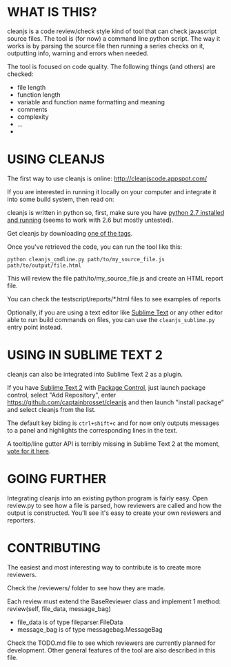 WHAT IS THIS?
============

cleanjs is a code review/check style kind of tool that can check javascript source files.
The tool is (for now) a command line python script.
The way it works is by parsing the source file then running a series checks on it, outputting info, warning and errors when needed.

The tool is focused on code quality. The following things (and others) are checked:

- file length
- function length
- variable and function name formatting and meaning
- comments
- complexity
- ...
- 

USING CLEANJS
=============

The first way to use cleanjs is online: http://cleanjscode.appspot.com/

If you are interested in running it locally on your computer and integrate it into some build system, then read on:

cleanjs is written in python so, first, make sure you have [python 2.7 installed and running](http://python.org/getit/) (seems to work with 2.6 but mostly untested).

Get cleanjs by downloading [one of the tags](https://github.com/captainbrosset/cleanjs/tags).

Once you've retrieved the code, you can run the tool like this:

    python cleanjs_cmdline.py path/to/my_source_file.js path/to/output/file.html

This will review the file path/to/my_source_file.js and create an HTML report file.

You can check the testscript/reports/*.html files to see examples of reports

Optionally, if you are using a text editor like [Sublime Text](http://sublimetext.com) or any other editor able to run build commands on files, you can use the `cleanjs_sublime.py` entry point instead.

USING IN SUBLIME TEXT 2
=======================

cleanjs can also be integrated into Sublime Text 2 as a plugin.

If you have [Sublime Text 2](http://www.sublimetext.com/2) with [Package Control](http://wbond.net/sublime_packages/package_control), just launch package control, select "Add Repository", enter https://github.com/captainbrosset/cleanjs and then launch "install package" and select cleanjs from the list.

The default key biding is `ctrl+shift+c` and for now only outputs messages to a panel and highlights the corresponding lines in the text.

A tooltip/line gutter API is terribly missing in Sublime Text 2 at the moment, [vote for it here](http://sublimetext.userecho.com/topic/54838-/).

GOING FURTHER
=============

Integrating cleanjs into an existing python program is fairly easy. Open review.py to see how a file is parsed, how reviewers are called and how the output is constructed. You'll see it's easy to create your own reviewers and reporters.

CONTRIBUTING
============

The easiest and most interesting way to contribute is to create more reviewers.

Check the /reviewers/ folder to see how they are made.

Each review must extend the BaseReviewer class and implement 1 method: review(self, file_data, message_bag)

- file_data is of type fileparser.FileData
- message_bag is of type messagebag.MessageBag

Check the TODO.md file to see which reviewers are currently planned for development. Other general features of the tool are also described in this file.